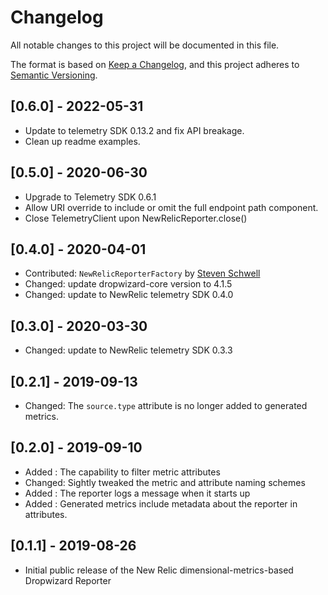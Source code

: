 # Changelog
All notable changes to this project will be documented in this file.

The format is based on [Keep a Changelog](https://keepachangelog.com/en/1.0.0/),
and this project adheres to [Semantic Versioning](https://semver.org/spec/v2.0.0.html).

## [0.6.0] - 2022-05-31
- Update to telemetry SDK 0.13.2 and fix API breakage.
- Clean up readme examples.

## [0.5.0] - 2020-06-30
- Upgrade to Telemetry SDK 0.6.1
- Allow URI override to include or omit the full endpoint path component.
- Close TelemetryClient upon NewRelicReporter.close()

## [0.4.0] - 2020-04-01
- Contributed: `NewRelicReporterFactory` by [Steven Schwell](https://github.com/sschwell)
- Changed: update dropwizard-core version to 4.1.5
- Changed: update to NewRelic telemetry SDK 0.4.0

## [0.3.0] - 2020-03-30
- Changed: update to NewRelic telemetry SDK 0.3.3

## [0.2.1] - 2019-09-13
- Changed: The `source.type` attribute is no longer added to generated metrics.

## [0.2.0] - 2019-09-10
- Added : The capability to filter metric attributes
- Changed: Sightly tweaked the metric and attribute naming schemes
- Added : The reporter logs a message when it starts up
- Added : Generated metrics include metadata about the reporter in attributes.

## [0.1.1] - 2019-08-26
- Initial public release of the New Relic dimensional-metrics-based Dropwizard Reporter
